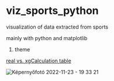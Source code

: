 # viz_sports_python
visualization of data extracted from sports

mainly with python and matplotlib


1. theme

[real vs. xgCalculation table](realAndxGCalc_tab/)


![Képernyőfotó 2022-11-23 - 19 33 21](https://user-images.githubusercontent.com/66861232/203622468-52a76f98-8a0d-4411-8ad4-5d46f69bcdb0.png)
